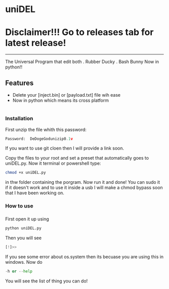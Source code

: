 # uniDEL
# Disclaimer!!! Go to releases tab for latest release!
--------------------------------------
The Universal Program that edit both
. Rubber Ducky
. Bash Bunny
Now in python!!

## Features
- Delete your [inject.bin] or [payload.txt] file wih ease
- Now in python which means its cross platform
#
### Installation
First unzip the file whith this password:
``` python
Password:  DeDogeGodunizip0.1v
```
If you want to use git cloen then I will provide a link soon.

Copy the files to your root and set a preset that automatically goes to uniDEL.py. Now it terminal or powershell type:
``` bash
chmod +x uniDEL.py
```
in thw folder containing the porgram.
Now run it and done! You can sudo it if it doesn't work and to use it inside a usb I will make a chmod bypass soon that I have been working on.

### How to use
###
First open it up using
``` bash
python uniDEL.py
```
Then you will see
``` python
[!]>>
```
If you see some error about os.system then its becuase you are using this in windows.
Now do
``` python
-h or --help
```
You will see the list of thing you can do!


